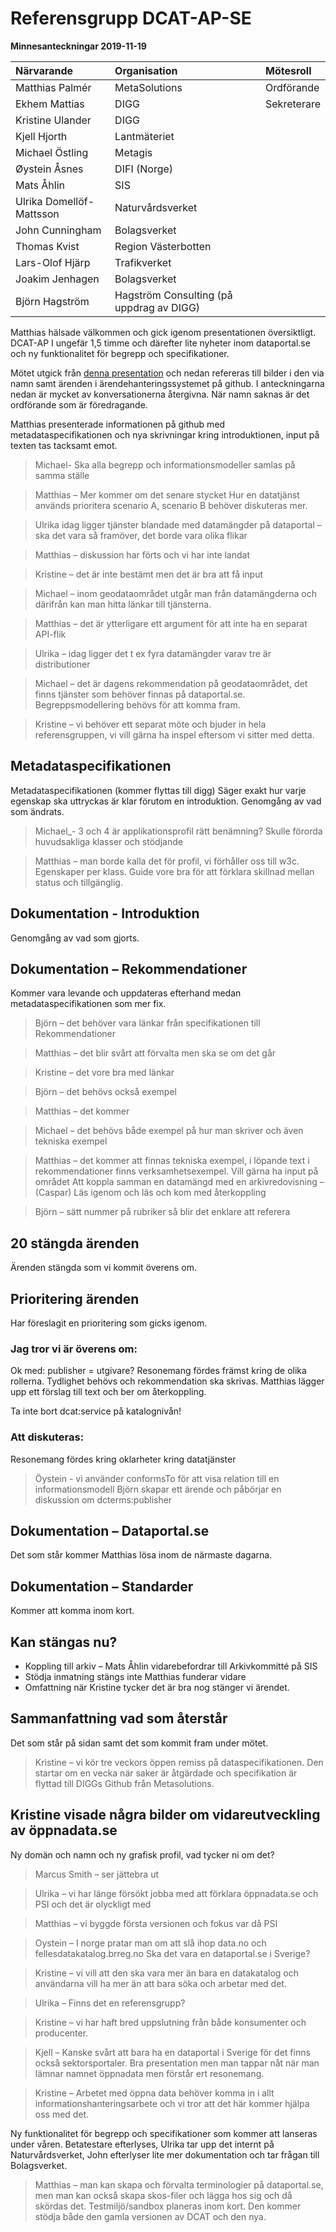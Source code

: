 # Referensgrupp DCAT-AP-SE
**Minnesanteckningar 2019-11-19**

Närvarande | Organisation | Mötesroll
:--- | :--- | :---
Matthias Palmér | MetaSolutions | Ordförande
Ekhem Mattias | DIGG | Sekreterare
Kristine Ulander | DIGG
Kjell Hjorth | Lantmäteriet
Michael Östling | Metagis
Øystein Åsnes | DIFI (Norge)
Mats Åhlin | SIS
Ulrika Domellöf-Mattsson | Naturvårdsverket
John Cunningham | Bolagsverket
Thomas Kvist | Region Västerbotten
Lars-Olof Hjärp	| Trafikverket
Joakim Jenhagen | Bolagsverket
Björn Hagström | Hagström Consulting (på uppdrag av DIGG)

Matthias hälsade välkommen och gick igenom presentationen översiktligt.
DCAT-AP I ungefär 1,5 timme och därefter lite nyheter inom dataportal.se och ny funktionalitet för begrepp och specifikationer.

Mötet utgick från [denna presentation](https://docs.google.com/presentation/d/1iMBKngpHwEorFvp-2PVJJID57TPuN0bU1wYtWLs2qcM/edit?usp=sharing) och nedan refereras till bilder i den via namn samt ärenden i ärendehanteringssystemet på github. I anteckningarna nedan är mycket av konversationerna återgivna. När namn saknas är det ordförande som är föredragande.

Matthias presenterade informationen på github med metadataspecifikationen och nya skrivningar kring introduktionen, input på texten tas tacksamt emot.

> Michael- Ska alla begrepp och informationsmodeller samlas på samma ställe

> Matthias – Mer kommer om det senare stycket Hur en datatjänst används prioritera scenario A, scenario B behöver diskuteras mer.

> Ulrika idag ligger tjänster blandade med datamängder på dataportal – ska det vara så framöver, det borde vara olika flikar

> Matthias – diskussion har förts och vi har inte landat

> Kristine – det är inte bestämt men det är bra att få input

> Michael – inom geodataområdet utgår man från datamängderna och därifrån kan man hitta länkar till tjänsterna.

> Matthias – det är ytterligare ett argument för att inte ha en separat API-flik

> Ulrika – idag ligger det t ex fyra datamängder varav tre är distributioner

> Michael – det är dagens rekommendation på geodataområdet, det finns tjänster som behöver finnas på dataportal.se. Begreppsmodellering behövs för att komma fram.

> Kristine – vi behöver ett separat möte och bjuder in hela referensgruppen, vi vill gärna ha inspel eftersom vi sitter med detta.

## Metadataspecifikationen
Metadataspecifikationen (kommer flyttas till digg) Säger exakt hur varje egenskap ska uttryckas är klar förutom en introduktion. Genomgång av vad som ändrats.

> Michael_- 3 och 4 är applikationsprofil rätt benämning? Skulle förorda huvudsakliga klasser och stödjande

> Matthias – man borde kalla det för profil, vi förhåller oss till w3c. Egenskaper per klass.
Guide vore bra för att förklara skillnad mellan status och tillgänglig.

## Dokumentation - Introduktion
Genomgång av vad som gjorts.

## Dokumentation – Rekommendationer
Kommer vara levande och uppdateras efterhand medan metadataspecifikationen som mer fix.

> Björn – det behöver vara länkar från specifikationen till Rekommendationer

> Matthias – det blir svårt att förvalta men ska se om det går

> Kristine – det vore bra med länkar 

> Björn – det behövs också exempel

> Matthias – det kommer

> Michael – det behövs både exempel på hur man skriver och även tekniska exempel

> Matthias – det kommer att finnas tekniska exempel, i löpande text i rekommendationer finns verksamhetsexempel. Vill gärna ha input på området Att koppla samman en datamängd med en arkivredovisning – (Caspar)
Läs igenom och läs och kom med återkoppling

> Björn – sätt nummer på rubriker så blir det enklare att referera

## 20 stängda ärenden
Ärenden stängda som vi kommit överens om.

## Prioritering ärenden
Har föreslagit en prioritering som gicks igenom.
### Jag tror vi är överens om:
Ok med: publisher = utgivare?
Resonemang fördes främst kring de olika rollerna. Tydlighet behövs och rekommendation ska skrivas. Matthias lägger upp ett förslag till text och ber om återkoppling.


Ta inte bort dcat:service på katalognivån!

### Att diskuteras:
Resonemang fördes kring oklarheter kring datatjänster

> Öystein - vi använder conformsTo för att visa relation till en informationsmodell
Björn skapar ett ärende och påbörjar en diskussion om dcterms:publisher

## Dokumentation – Dataportal.se
Det som står kommer Matthias lösa inom de närmaste dagarna.

## Dokumentation – Standarder
Kommer att komma inom kort.

## Kan stängas nu?

* Koppling till arkiv – Mats Åhlin vidarebefordrar till Arkivkommitté på SIS
* Stödja inmatning stängs inte Matthias funderar vidare
* Omfattning när Kristine tycker det är bra nog stänger vi ärendet.

## Sammanfattning vad som återstår
Det som står på sidan samt det som kommit fram under mötet.

> Kristine – vi kör tre veckors öppen remiss på dataspecifikationen. Den startar om en vecka när saker är åtgärdade och specifikation är flyttad till DIGGs Github från Metasolutions.

## Kristine visade några bilder om vidareutveckling av öppnadata.se
Ny domän och namn och ny grafisk profil, vad tycker ni om det?

> Marcus Smith – ser jättebra ut

> Ulrika – vi har länge försökt jobba med att förklara öppnadata.se och PSI och det är olyckligt med 

> Matthias – vi byggde första versionen och fokus var då PSI

> Oystein – I norge pratar man om att slå ihop data.no och fellesdatakatalog.brreg.no Ska det vara en dataportal.se i Sverige?

> Kristine – vi vill att den ska vara mer än bara en datakatalog och användarna vill ha mer än att bara söka och arbetar med det.

> Ulrika – Finns det en referensgrupp?

> Kristine – vi har haft bred uppslutning från både konsumenter och producenter.

> Kjell – Kanske svårt att bara ha en dataportal i Sverige för det finns också sektorsportaler. Bra presentation men man tappar nåt när man lämnar namnet öppnadata men förstår ert resonemang.

> Kristine – Arbetet med öppna data behöver komma in i allt informationshanteringsarbete och vi tror att det här kommer hjälpa oss med det.

Ny funktionalitet för begrepp och specifikationer som kommer att lanseras under våren.
Betatestare efterlyses, Ulrika tar upp det internt på Naturvårdsverket, John efterlyser lite mer dokumentation och tar frågan till Bolagsverket. 

> Matthias – man kan skapa och förvalta terminologier på dataportal.se, men man kan också skapa skos-filer och lägga hos sig och då skördas det.
Testmiljö/sandbox planeras inom kort. Den kommer stödja både den gamla versionen av DCAT och den nya.